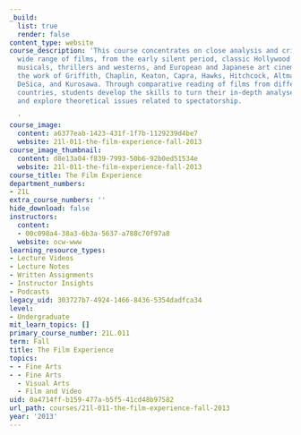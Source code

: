 ```yaml
---
_build:
  list: true
  render: false
content_type: website
course_description: 'This course concentrates on close analysis and criticism of a
  wide range of films, from the early silent period, classic Hollywood genres including
  musicals, thrillers and westerns, and European and Japanese art cinema. It explores
  the work of Griffith, Chaplin, Keaton, Capra, Hawks, Hitchcock, Altman, Renoir,
  DeSica, and Kurosawa. Through comparative reading of films from different eras and
  countries, students develop the skills to turn their in-depth analyses into interpretations
  and explore theoretical issues related to spectatorship.

  '
course_image:
  content: a6377eab-1423-431f-1f7b-1129239d4be7
  website: 21l-011-the-film-experience-fall-2013
course_image_thumbnail:
  content: d8e13a04-f839-7993-50b6-92b0ed51534e
  website: 21l-011-the-film-experience-fall-2013
course_title: The Film Experience
department_numbers:
- 21L
extra_course_numbers: ''
hide_download: false
instructors:
  content:
  - 00c098a4-38a3-6b3a-5637-a788c70f97a8
  website: ocw-www
learning_resource_types:
- Lecture Videos
- Lecture Notes
- Written Assignments
- Instructor Insights
- Podcasts
legacy_uid: 303727b7-4924-1466-8436-5354dadfca34
level:
- Undergraduate
mit_learn_topics: []
primary_course_number: 21L.011
term: Fall
title: The Film Experience
topics:
- - Fine Arts
- - Fine Arts
  - Visual Arts
  - Film and Video
uid: 0a4714ff-b159-477a-b5f5-41cd48b97582
url_path: courses/21l-011-the-film-experience-fall-2013
year: '2013'
---
```

